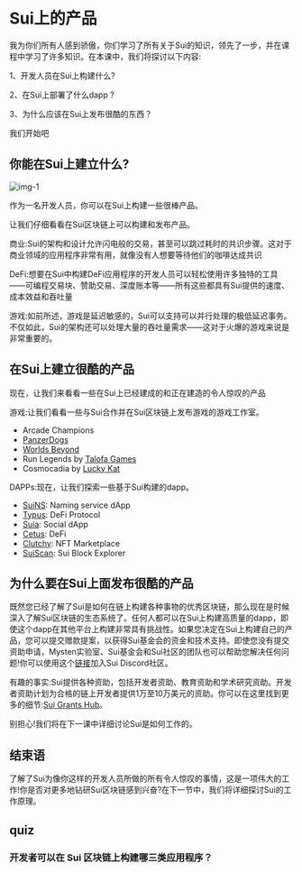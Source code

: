 # Sui上的产品

我为你们所有人感到骄傲，你们学习了所有关于Sui的知识，领先了一步，并在课程中学习了许多知识。在本课中，我们将探讨以下内容:

1、开发人员在Sui上构建什么?

2、在Sui上部署了什么dapp ?

3、为什么应该在Sui上发布很酷的东西？

我们开始吧

## 你能在Sui上建立什么?

![img-1](https://github.com/0xmetaschool/Learning-Projects/blob/main/assests_for_all/assets_for_sui_c1/Dope%20Stuff%20on%20Sui/image.png?raw=true)

作为一名开发人员，你可以在Sui上构建一些很棒产品。

让我们仔细看看在Sui区块链上可以构建和发布产品。

商业:Sui的架构和设计允许闪电般的交易，甚至可以跳过耗时的共识步骤。这对于商业领域的应用程序非常有用，就像没有人想要等待他们的咖啡达成共识

DeFi:想要在Sui中构建DeFi应用程序的开发人员可以轻松使用许多独特的工具——可编程交易块、赞助交易、深度账本等——所有这些都具有Sui提供的速度、成本效益和吞吐量

游戏:如前所述，游戏是延迟敏感的，Sui可以支持可以并行处理的极低延迟事务。不仅如此，Sui的架构还可以处理大量的吞吐量需求——这对于火爆的游戏来说是非常重要的。

## 在Sui上建立很酷的产品

现在，让我们来看看一些在Sui上已经建成的和正在建造的令人惊叹的产品

游戏:让我们看看一些与Sui合作并在Sui区块链上发布游戏的游戏工作室。

- Arcade Champions
- [PanzerDogs](https://play.panzerdogs.io/)
- [Worlds Beyond](https://worldsbeyondnft.com/)
- Run Legends by [Talofa Games](https://www.talofagames.com/)
- Cosmocadia by [Lucky Kat](https://www.lucky-kat.com/)

DAPPs:现在，让我们探索一些基于Sui构建的dapp。

- [SuiNS](https://suins.io/): Naming service dApp
- [Typus](https://typus.finance/): DeFi Protocol
- [Suia](https://suia.io/): Social dApp
- [Cetus](https://www.cetus.zone/): DeFi
- [Clutchy](https://clutchy.io/marketplace): NFT Marketplace
- [SuiScan](https://suiscan.xyz/mainnet/home): Sui Block Explorer



## 为什么要在Sui上面发布很酷的产品

既然您已经了解了Sui是如何在链上构建各种事物的优秀区块链，那么现在是时候深入了解Sui区块链的生态系统了。任何人都可以在Sui上构建高质量的dapp，即使这个dapp在其他平台上构建非常具有挑战性。如果您决定在Sui上构建自己的产品，您可以提交赠款提案，以获得Sui基金会的资金和技术支持。即使您没有提交资助申请，Mysten实验室、Sui基金会和Sui社区的团队也可以帮助您解决任何问题!你可以使用这个[链接](https://discord.com/invite/sui)加入Sui Discord社区。

有趣的事实:Sui提供各种资助，包括开发者资助、教育资助和学术研究资助。开发者资助计划为合格的链上开发者提供1万至10万美元的资助。你可以在这里找到更多的细节:[Sui Grants Hub](https://sui.io/grants-hub)。

别担心!我们将在下一课中详细讨论Sui是如何工作的。

## 结束语

了解了Sui为像你这样的开发人员所做的所有令人惊叹的事情，这是一项伟大的工作!你是否对更多地钻研Sui区块链感到兴奋?在下一节中，我们将详细探讨Sui的工作原理。





## quiz

### 开发者可以在 Sui 区块链上构建哪三类应用程序？
